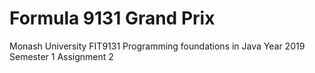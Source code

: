 # Formula 9131 Grand Prix
Monash University FIT9131 Programming foundations in Java
Year 2019 Semester 1 Assignment 2

